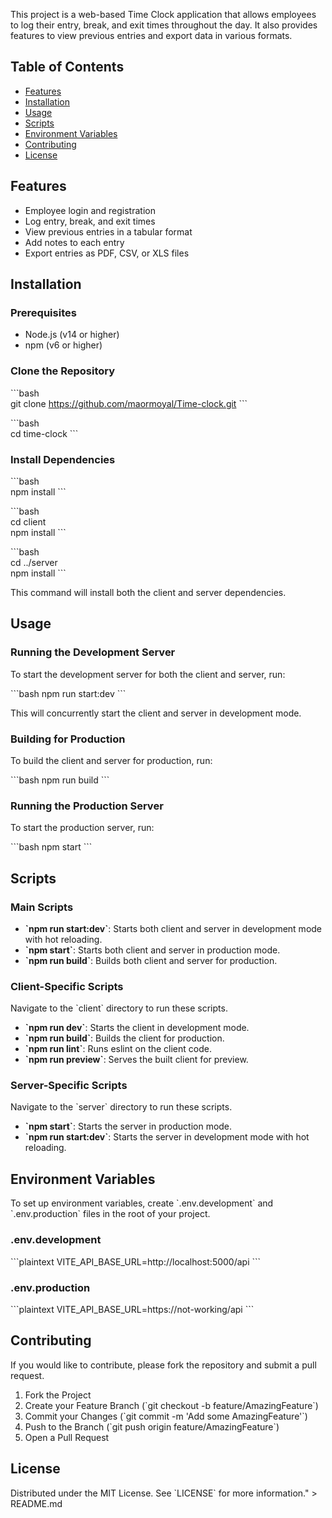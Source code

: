 This project is a web-based Time Clock application that allows employees to log their entry, break, and exit times throughout the day. It also provides features to view previous entries and export data in various formats.

## Table of Contents

- [Features](#features)
- [Installation](#installation)
- [Usage](#usage)
- [Scripts](#scripts)
- [Environment Variables](#environment-variables)
- [Contributing](#contributing)
- [License](#license)

## Features

- Employee login and registration
- Log entry, break, and exit times
- View previous entries in a tabular format
- Add notes to each entry
- Export entries as PDF, CSV, or XLS files

## Installation

### Prerequisites

- Node.js (v14 or higher)
- npm (v6 or higher)

### Clone the Repository

\`\`\`bash  
git clone https://github.com/maormoyal/Time-clock.git
\`\`\`

\`\`\`bash  
cd time-clock
\`\`\`

### Install Dependencies

\`\`\`bash  
npm install
\`\`\`

\`\`\`bash  
cd client  
npm install
\`\`\`

\`\`\`bash  
cd ../server  
npm install
\`\`\`

This command will install both the client and server dependencies.

## Usage

### Running the Development Server

To start the development server for both the client and server, run:

\`\`\`bash
npm run start:dev
\`\`\`

This will concurrently start the client and server in development mode.

### Building for Production

To build the client and server for production, run:

\`\`\`bash
npm run build
\`\`\`

### Running the Production Server

To start the production server, run:

\`\`\`bash
npm start
\`\`\`

## Scripts

### Main Scripts

- **\`npm run start:dev\`**: Starts both client and server in development mode with hot reloading.
- **\`npm start\`**: Starts both client and server in production mode.
- **\`npm run build\`**: Builds both client and server for production.

### Client-Specific Scripts

Navigate to the \`client\` directory to run these scripts.

- **\`npm run dev\`**: Starts the client in development mode.
- **\`npm run build\`**: Builds the client for production.
- **\`npm run lint\`**: Runs eslint on the client code.
- **\`npm run preview\`**: Serves the built client for preview.

### Server-Specific Scripts

Navigate to the \`server\` directory to run these scripts.

- **\`npm start\`**: Starts the server in production mode.
- **\`npm run start:dev\`**: Starts the server in development mode with hot reloading.

## Environment Variables

To set up environment variables, create \`.env.development\` and \`.env.production\` files in the root of your project.

### .env.development

\`\`\`plaintext
VITE_API_BASE_URL=http://localhost:5000/api
\`\`\`

### .env.production

\`\`\`plaintext
VITE_API_BASE_URL=https://not-working/api
\`\`\`

## Contributing

If you would like to contribute, please fork the repository and submit a pull request.

1. Fork the Project
2. Create your Feature Branch (\`git checkout -b feature/AmazingFeature\`)
3. Commit your Changes (\`git commit -m 'Add some AmazingFeature'\`)
4. Push to the Branch (\`git push origin feature/AmazingFeature\`)
5. Open a Pull Request

## License

Distributed under the MIT License. See \`LICENSE\` for more information." > README.md
